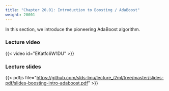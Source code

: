 ```yaml
---
title: "Chapter 20.01: Introduction to Boosting / AdaBoost"
weight: 20001
---
```

In this section, we introduce the pioneering AdaBoost algorithm. 

<!--more-->

### Lecture video

{{< video id="EKatfc6W1DU" >}}

### Lecture slides

{{< pdfjs file="https://github.com/slds-lmu/lecture_i2ml/tree/master/slides-pdf/slides-boosting-intro-adaboost.pdf" >}}
